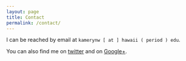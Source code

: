 ```yaml
---
layout: page
title: Contact
permalink: /contact/
---
```


I can be reached by email at `kamerynw [ at ] hawaii ( period ) edu`. 

You can also find me on [twitter](https://twitter.com/KamerynJW) and on [Google+](https://plus.google.com/+KamerynWilliams).

